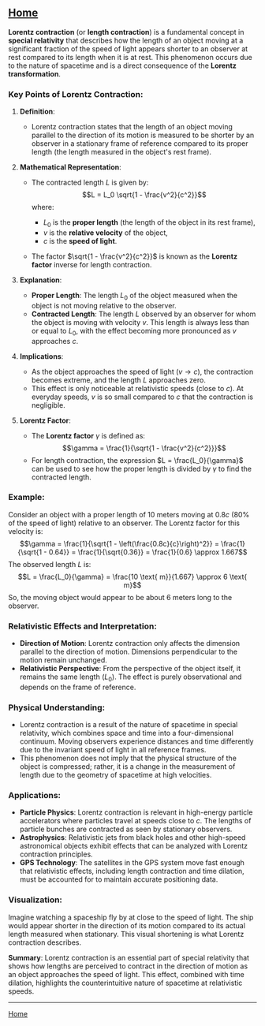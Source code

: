 [Home](https://t2m.io/VwvDcuw)
---

**Lorentz contraction** (or **length contraction**) is a fundamental concept in **special relativity** that describes how the length of an object moving at a significant fraction of the speed of light appears shorter to an observer at rest compared to its length when it is at rest. This phenomenon occurs due to the nature of spacetime and is a direct consequence of the **Lorentz transformation**.

### Key Points of Lorentz Contraction:
1. **Definition**:
   - Lorentz contraction states that the length of an object moving parallel to the direction of its motion is measured to be shorter by an observer in a stationary frame of reference compared to its proper length (the length measured in the object's rest frame).

2. **Mathematical Representation**:
   - The contracted length $L$ is given by:
     $$L = L_0 \sqrt{1 - \frac{v^2}{c^2}}$$
     where:
     - $L_0$ is the **proper length** (the length of the object in its rest frame),
     - $v$ is the **relative velocity** of the object,
     - $c$ is the **speed of light**.

   - The factor $\sqrt{1 - \frac{v^2}{c^2}}$ is known as the **Lorentz factor** inverse for length contraction.

3. **Explanation**:
   - **Proper Length**: The length $L_0$ of the object measured when the object is not moving relative to the observer.
   - **Contracted Length**: The length $L$ observed by an observer for whom the object is moving with velocity $v$. This length is always less than or equal to $L_0$, with the effect becoming more pronounced as $v$ approaches $c$.

4. **Implications**:
   - As the object approaches the speed of light ($v \rightarrow c$), the contraction becomes extreme, and the length $L$ approaches zero.
   - This effect is only noticeable at relativistic speeds (close to $c$). At everyday speeds, $v$ is so small compared to $c$ that the contraction is negligible.

5. **Lorentz Factor**:
   - The **Lorentz factor** $\gamma$ is defined as:
     $$\gamma = \frac{1}{\sqrt{1 - \frac{v^2}{c^2}}}$$
   - For length contraction, the expression $L = \frac{L_0}{\gamma}$ can be used to see how the proper length is divided by $\gamma$ to find the contracted length.

### Example:
Consider an object with a proper length of 10 meters moving at $0.8c$ (80% of the speed of light) relative to an observer. The Lorentz factor for this velocity is:
$$\gamma = \frac{1}{\sqrt{1 - \left(\frac{0.8c}{c}\right)^2}} = \frac{1}{\sqrt{1 - 0.64}} = \frac{1}{\sqrt{0.36}} = \frac{1}{0.6} \approx 1.667$$
The observed length $L$ is:
$$L = \frac{L_0}{\gamma} = \frac{10 \text{ m}}{1.667} \approx 6 \text{ m}$$
So, the moving object would appear to be about 6 meters long to the observer.

### Relativistic Effects and Interpretation:
- **Direction of Motion**: Lorentz contraction only affects the dimension parallel to the direction of motion. Dimensions perpendicular to the motion remain unchanged.
- **Relativistic Perspective**: From the perspective of the object itself, it remains the same length ($L_0$). The effect is purely observational and depends on the frame of reference.

### Physical Understanding:
- Lorentz contraction is a result of the nature of spacetime in special relativity, which combines space and time into a four-dimensional continuum. Moving observers experience distances and time differently due to the invariant speed of light in all reference frames.
- This phenomenon does not imply that the physical structure of the object is compressed; rather, it is a change in the measurement of length due to the geometry of spacetime at high velocities.

### Applications:
- **Particle Physics**: Lorentz contraction is relevant in high-energy particle accelerators where particles travel at speeds close to $c$. The lengths of particle bunches are contracted as seen by stationary observers.
- **Astrophysics**: Relativistic jets from black holes and other high-speed astronomical objects exhibit effects that can be analyzed with Lorentz contraction principles.
- **GPS Technology**: The satellites in the GPS system move fast enough that relativistic effects, including length contraction and time dilation, must be accounted for to maintain accurate positioning data.

### Visualization:
Imagine watching a spaceship fly by at close to the speed of light. The ship would appear shorter in the direction of its motion compared to its actual length measured when stationary. This visual shortening is what Lorentz contraction describes.

**Summary**:
Lorentz contraction is an essential part of special relativity that shows how lengths are perceived to contract in the direction of motion as an object approaches the speed of light. This effect, combined with time dilation, highlights the counterintuitive nature of spacetime at relativistic speeds.


---

[Home](https://t2m.io/VwvDcuw)
